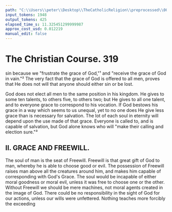 ```yaml
---
path: "C:\\Users\\peter\\Desktop\\TheCatholicReligion\\preprocessed\\00338.jpg"
input_tokens: 1948
output_tokens: 425
elapsed_time_s: 11.325451299999987
approx_cost_usd: 0.012219
manual_edit: false
---
```

# The Christian Course. 319

sin because we "frustrate the grace of God,"¹
and "receive the grace of God in vain."² The
very fact that the grace of God is offered to all
men, proves that He does not will that anyone
should either sin or be lost.

God does not elect all men to the same
position in his kingdom. He gives to some
ten talents, to others five, to others two; but
He gives to all one talent, and to everyone
grace to correspond to his vocation. If God
bestows his grace in a way which seems to us
unequal, yet to no one does He give less grace
than is necessary for salvation. The lot of
each soul in eternity will depend upon the use
made of that grace. Everyone is called to, and
is capable of salvation, but God alone knows
who will "make their calling and election
sure."³

## II. GRACE AND FREEWILL.

The soul of man is the seat of Freewill.
Freewill is that great gift of God to man,
whereby he is able to choose good or evil.
The possession of Freewill raises man above
all the creatures around him, and makes him
capable of corresponding with God's Grace.
The soul would be incapable of either moral
goodness or moral evil, unless it was free to
choose one or the other. Without Freewill we
should be mere machines, not moral agents
created in the image of God. There could be
no responsibility in the sight of God for our
actions, unless our wills were unfettered.
Nothing teaches more forcibly the exceeding

[^1]: Gal. ii. 21.
[^2]: 2 Cor. vi. 1.
[^3]: 2 St. Peter i. 10.